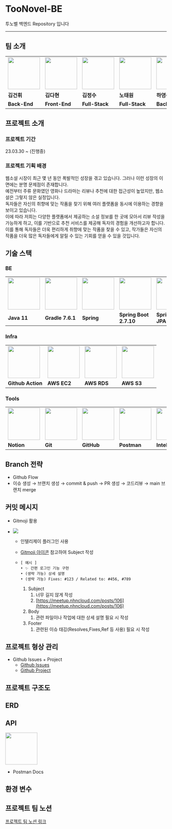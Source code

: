 # TooNovel-BE
투노벨 백엔드 Repository 입니다

---
## 팀 소개
<table>
  <tr>
    <td>
        <a href="https://github.com/kdk8672">
            <img src="https://avatars.githubusercontent.com/u/103121842?v=4" width="100px" />
        </a>
    </td>
    <td>
        <a href="https://github.com/KIMDAHYUN98">
            <img src="https://avatars.githubusercontent.com/u/74331917?v=4" width="100px" />
        </a>
    </td>
    <td>
        <a href="https://github.com/YJU-KimJeongSu">
            <img src="https://avatars.githubusercontent.com/u/103088862?v=4" width="100px" />
        </a>
    </td>
    <td>
        <a href="https://github.com/yestw">
            <img src="https://avatars.githubusercontent.com/u/103083087?v=4" width="100px" />
        </a>
    </td>
    <td>
        <a href="https://github.com/Hannah0su">
            <img src="https://avatars.githubusercontent.com/u/83005178?v=4" width="100px" />
        </a>
    </td>
  </tr>
  <tr>
    <td><b>김건휘</b></td>
    <td><b>김다현</b></td>
    <td><b>김정수</b></td>
    <td><b>노태원</b></td>
    <td><b>하영수</b></td>
  </tr>
  <tr>
    <td><b>Back-End</b></td>
    <td><b>Front-End</b></td>
    <td><b>Full-Stack</b></td>
    <td><b>Full-Stack</b></td>
    <td><b>Back-End</b></td>
  </tr>
</table>

##  프로젝트 소개

### 프로젝트 기간

23.03.30 ~ (진행중)

### 프로젝트 기획 배경

웹소설 시장이 최근 몇 년 동안 폭발적인 성장을 겪고 있습니다. 그러나 이런 성장의 이면에는 분명 문제점이 존재합니다.<br>
예전부터 주류 문화였던 영화나 드라마는 리뷰나 추천에 대한 접근성이 높았지만, 웹소설은 그렇지 않은 실정입니다.<br>
독자들은 자신의 취향에 맞는 작품을 찾기 위해 여러 플랫폼을 동시에 이용하는 경향을 보이고 있습니다.<br>
이에 따라 저희는 다양한 플랫폼에서 제공하는 소설 정보를 한 곳에 모아서 리뷰 작성을 가능하게 하고, 이를 기반으로 추천 서비스를 제공해 독자의 경험을 개선하고자 합니다.<br>
이를 통해 독자들은 더욱 편리하게 취향에 맞는 작품을 찾을 수 있고, 작가들은 자신의 작품을 더욱 많은 독자들에게 알릴 수 있는 기회를 얻을 수 있을 것입니다.

## 기술 스택

### BE
<table>
  <tr>
    <td>
         <img src="https://github.com/TooNovel/TooNovel-BE/assets/83005178/3a095864-4659-467c-8fff-3c0e926f7391" width="100px"/>
    </td>
    <td>
        <img src="https://github.com/TooNovel/TooNovel-BE/assets/83005178/969fa08a-44bc-43de-a6dd-79f88a318797" width="100px" />
    </td>
    <td>
        <img src="https://github.com/TooNovel/TooNovel-BE/assets/83005178/b3386192-bdc8-4f29-b828-e840db929c63" width="100px" />
    </td>
    <td>
        <img src="https://github.com/TooNovel/TooNovel-BE/assets/83005178/edf9f3e1-77f0-43df-8f12-bcafd9e9d1f8" width="100px" />
    </td>
    <td>
       <div>
        <img src="https://github.com/TooNovel/TooNovel-BE/assets/83005178/5335dacf-2532-48d6-be3b-68c63510796c" width="100px" />
        </div>
    </td>
    <td>
       <div>
        <img src="https://github.com/TooNovel/TooNovel-BE/assets/83005178/a4d2aa48-4e8b-4d66-9871-c145eaa37ed5" width="100px" />
        </div>
    </td>
    <td>
        <img src="https://github.com/TooNovel/TooNovel-BE/assets/83005178/e519e4f9-086d-4d1a-898b-6a6764b04b89" width="100px" />
    </td>
  </tr>
  <tr>
    <td><b>Java 11</b></td>
    <td><b>Gradle 7.6.1</b></td>
    <td><b>Spring</b></td>
    <td><b>Spring Boot 2.7.10</b></td>
    <td><b>Spring Data JPA</b></td>
    <td><b>Spring Security</b></td>
    <td><b>MySQL 8.0</b></td>
  </tr>
</table>

### Infra
<table>
  <tr>
    <td>
        <img src="https://github.com/TooNovel/TooNovel-BE/assets/83005178/ea428482-f87b-40f7-b3d9-7d3649b291ba" width="100px" />
    </td>
    <td>
       <img src="https://github.com/TooNovel/TooNovel-BE/assets/83005178/278be55e-872e-4267-be94-55155b1075cb" width="100px" />
    </td>
    <td>
       <img src="https://github.com/TooNovel/TooNovel-BE/assets/83005178/d2485457-852e-4e7f-bfd8-e953db67436e" width="100px" />
    </td>
    <td>
       <img src="https://github.com/TooNovel/TooNovel-BE/assets/83005178/15f34b71-b113-4bbe-8bba-459a6bbfc996" width="100px" />
    </td>
  </tr>
  <tr>
    <td><b>Github Action</b></td>
    <td><b>AWS EC2</b></td>
    <td><b>AWS RDS</b></td>
    <td><b>AWS S3</b></td>
  </tr>
</table>

### Tools
<table>
  <tr>
    <td>
        <img src="https://github.com/TooNovel/TooNovel-BE/assets/83005178/b8a9fe46-37c3-41cd-880c-e0bc549b92c2" width="100px" />
    </td>
    <td>
        <img src="https://github.com/TooNovel/TooNovel-BE/assets/83005178/0ce5b2b0-e7bb-4754-9f48-1d6281d946ea" width="100px" />
    </td>
    <td>
        <img src="https://github.com/TooNovel/TooNovel-BE/assets/83005178/4e6bc425-a8b7-4adc-9504-bae38aa211d0" width="100px" />
    </td>
    <td>
        <img src="https://github.com/TooNovel/TooNovel-BE/assets/83005178/b8210fe5-7462-4e7e-b8f7-ac01843d1a3e" width="100px" />
    </td>
    <td>
        <img src="https://github.com/TooNovel/TooNovel-BE/assets/83005178/df05b105-b7e6-4a41-9ae9-5a9659cf6972" width="100px" />
    </td>
  </tr>
  <tr>
    <td><b>Notion</b></td>
    <td><b>Git</b></td>
    <td><b>GitHub</b></td>
    <td><b>Postman</b></td>
    <td><b>IntelliJ</b></td>
  </tr>
</table>

## Branch 전략

- Github Flow
- 이슈 생성 → 브랜치 생성 → commit & push → PR 생성 → 코드리뷰 → main 브랜치 merge

## 커밋 메시지

- Gitmoji 활용

- <img src="https://github.com/TooNovel/TooNovel-BE/assets/83005178/705cfd3d-9586-430d-9375-2b2bbf3dce7a"/>
  
  - 인텔리제이 플러그인 사용
  - [Gitmoji 아이콘](https://gitmoji.dev/) 참고하여 Subject 작성
  - 
    ```
    [ 예시 ]
    • ✨ 간편 로그인 기능 구현
    • (생략 가능) 상세 설명
    • (생략 가능) Fixes: #123 / Related to: #456, #789
    ```

      1. Subject
          1. 너무 길지 않게 작성
          2. [https://meetup.nhncloud.com/posts/106](https://meetup.nhncloud.com/posts/106)
      2. Body
          1. 관련 파일이나 작업에 대한 상세 설명 필요 시 작성
      3. Footer
          1. 관련된 이슈 태깅(Resolves,Fixes,Ref 등 사용) 필요 시 작성

## 프로젝트 형상 관리

- Github Issues + Project
  - [Github Issues](https://github.com/TooNovel/TooNovel-BE/issues)
  - [Github Project](https://github.com/orgs/TooNovel/projects/1)

## 프로젝트 구조도

## ERD

## API

[<img src="https://github.com/TooNovel/TooNovel-BE/assets/83005178/b8210fe5-7462-4e7e-b8f7-ac01843d1a3e" width="100px" />](https://documenter.getpostman.com/view/21999576/2s93ecuVFf#4cce3d46-4ec4-4604-94b7-16d7df8103c2)
- Postman Docs


## 환경 변수

## 프로젝트 팀 노션

[프로젝트 팀 노션 링크](https://quasar-promise-d15.notion.site/Team-7-TooNovel-d34dae1277ad48ddad630cc6b06dc93c)
